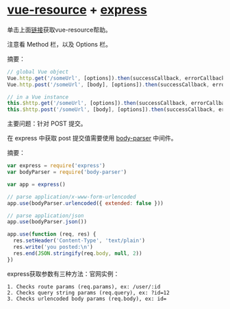 # [vue-resource](https://github.com/pagekit/vue-resource/blob/develop/docs/http.md) + [express](http://www.expressjs.com.cn/4x/api.html#req.body)

单击上面[链接](https://github.com/pagekit/vue-resource/blob/develop/docs/http.md)获取vue-resource帮助。

注意看 Method 栏，以及 Options 栏。

摘要：
```js
// global Vue object
Vue.http.get('/someUrl', [options]).then(successCallback, errorCallback);
Vue.http.post('/someUrl', [body], [options]).then(successCallback, errorCallback);

// in a Vue instance
this.$http.get('/someUrl', [options]).then(successCallback, errorCallback);
this.$http.post('/someUrl', [body], [options]).then(successCallback, errorCallback);
```

主要问题：针对 POST 提交。

在 express 中获取 post 提交值需要使用 [body-parser](https://github.com/expressjs/body-parser#readme) 中间件。

摘要：

```js
var express = require('express')
var bodyParser = require('body-parser')

var app = express()

// parse application/x-www-form-urlencoded
app.use(bodyParser.urlencoded({ extended: false }))

// parse application/json
app.use(bodyParser.json())

app.use(function (req, res) {
  res.setHeader('Content-Type', 'text/plain')
  res.write('you posted:\n')
  res.end(JSON.stringify(req.body, null, 2))
})
```

express获取参数有三种方法：官网实例：  
  
    1. Checks route params (req.params), ex: /user/:id  
    2. Checks query string params (req.query), ex: ?id=12  
    3. Checks urlencoded body params (req.body), ex: id= 
